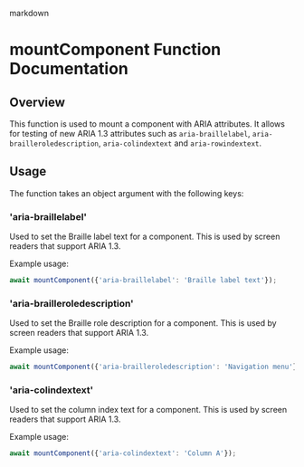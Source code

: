 markdown
# mountComponent Function Documentation

## Overview
This function is used to mount a component with ARIA attributes. It allows for testing of new ARIA 1.3 attributes such as `aria-braillelabel`, `aria-brailleroledescription`, `aria-colindextext` and `aria-rowindextext`.

## Usage
The function takes an object argument with the following keys:

### 'aria-braillelabel'
Used to set the Braille label text for a component. This is used by screen readers that support ARIA 1.3.

Example usage:
```javascript
await mountComponent({'aria-braillelabel': 'Braille label text'});
```

### 'aria-brailleroledescription'
Used to set the Braille role description for a component. This is used by screen readers that support ARIA 1.3.

Example usage:
```javascript
await mountComponent({'aria-brailleroledescription': 'Navigation menu'});
```

### 'aria-colindextext'
Used to set the column index text for a component. This is used by screen readers that support ARIA 1.3.

Example usage:
```javascript
await mountComponent({'aria-colindextext': 'Column A'});
